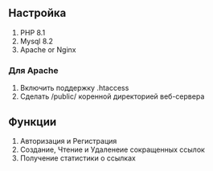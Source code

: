 
## Настройка

1) PHP 8.1
2) Mysql 8.2
3) Apache or Nginx

### Для Apache
1) Включить поддержку .htaccess
2) Сделать /public/ коренной директорией веб-сервера

## Функции

1) Авторизация и Регистрация
2) Создание, Чтение и Удаленеие сокращенных ссылок
3) Получение статистики о ссылках